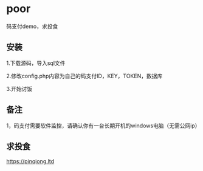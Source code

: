 # poor
码支付demo，求投食

## 安装
1.下载源码，导入sql文件

2.修改config.php内容为自己的码支付ID，KEY，TOKEN，数据库

3.开始讨饭

## 备注
1，码支付需要软件监控，请确认你有一台长期开机的windows电脑（无需公网ip）

## 求投食

https://pinqiong.ltd
